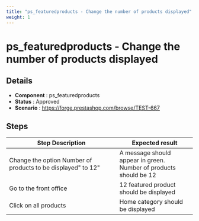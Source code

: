 ```yaml
---
title: "ps_featuredproducts - Change the number of products displayed"
weight: 1
---
```


# ps_featuredproducts - Change the number of products displayed
## Details
* **Component** : ps_featuredproducts
* **Status** : Approved
* **Scenario** : https://forge.prestashop.com/browse/TEST-667

## Steps
| Step Description | Expected result |
| ----- | ----- |
| Change the option Number of products to be displayed" to 12" | A message should appear in green.<br>Number of products should be 12 |
| Go to the front office | 12 featured product should be displayed |
| Click on all products | Home category should be displayed |